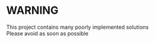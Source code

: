 # WARNING
This project contains many poorly implemented solutions  
Please avoid as soon as possible  
